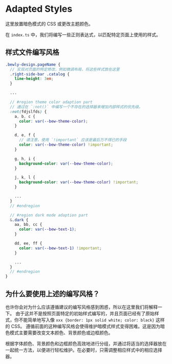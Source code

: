 # Adapted Styles

这里放置暗色模式的 CSS 或更改主题颜色。

在 `index.ts` 中，我们将编写一些正则表达式，以匹配特定页面上使用的样式。

## 样式文件编写风格

``` scss
.bewly-design.pageName {
  // 实现对页面的特定修改，例如微调布局，将这些样式放在这里
  .right-side-bar .catalog {
    line-height: 3em;
  }

  ...

  // #region theme color adaption part
  // 通过在 `:not()` 中编写一个不存在的选择器来增加内部样式的优先级。
  :not(fdjslfds) {
    a, b, c {
      color: var(--bew-theme-color);
    }

    d, e, f {
      // 请注意，使用 `!important` 应该是最后万不得已的手段
      color: var(--bew-theme-color) !important;
    }

    g, h, i {
      background-color: var(--bew-theme-color);
    }

    j, k, l {
      background-color: var(--bew-theme-color) !important;
    }

    ...
  }
  // #endregion

  // #region dark mode adaption part
  &.dark {
    aa, bb, cc {
      color: var(--bew-text-1);
    }

    dd, ee, ff {
      color: var(--bew-text-1) !important;
    }

    ...
  }
  // #endregion
}
```

## 为什么要使用上述的编写风格？

也许你会对为什么应该遵循建议的编写风格感到困惑，所以在这里我们将解释一下。
由于这并不是按照页面特定的初始样式编写的，并且页面已经有了原始样式，你不能简单地写入像 `xxx {border: 1px solid white; color: black}` 这样的 CSS。
遵循前面的这种编写风格会使得维护暗模式样式变得困难。这是因为暗色模式主要需要改变文本颜色、背景颜色或边框颜色。

根据字体颜色、背景颜色和边框颜色高效地进行分组，并通过将适当的选择器放在一起统一方法，以便进行轻松维护。在必要时，只需调整相应样式中的相应选择器。

